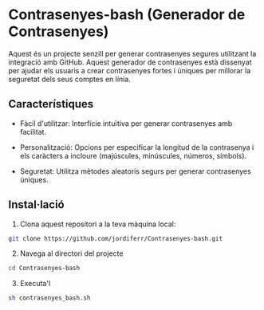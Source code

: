 # Contrasenyes-bash (Generador de Contrasenyes)

Aquest és un projecte senzill per generar contrasenyes segures utilitzant la integració amb GitHub. Aquest generador de contrasenyes està dissenyat per ajudar els usuaris a crear contrasenyes fortes i úniques per millorar la seguretat dels seus comptes en línia.

## Característiques

* Fàcil d'utilitzar: Interfície intuïtiva per generar contrasenyes amb facilitat.

* Personalització: Opcions per especificar la longitud de la contrasenya i els caràcters a incloure (majúscules, minúscules, números, símbols).

* Seguretat: Utilitza mètodes aleatoris segurs per generar contrasenyes úniques.

## Instal·lació

1. Clona aquest repositori a la teva màquina local:
```sh
git clone https://github.com/jordiferr/Contrasenyes-bash.git
```

2. Navega al directori del projecte
```sh
cd Contrasenyes-bash
```

3. Executa'l
```sh
sh contrasenyes_bash.sh
```


